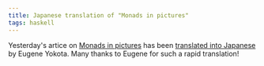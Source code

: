 ```yaml
---
title: Japanese translation of "Monads in pictures"
tags: haskell
---
```


Yesterday's artice on [Monads in pictures](/2012/08/monads-in-pictures/) has been [translated into Japanese](http://eed3si9n.com/ja/monads-in-pictures) by Eugene Yokota.  Many thanks to Eugene for such a rapid translation!
